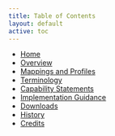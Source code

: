 ```yaml
---
title: Table of Contents
layout: default
active: toc
---
```


<div>
  <ul>
    <li><a href="index.html">Home</a></li>
    <li><a href="overview.html">Overview</a></li>
    <li><a href="mappingsandprofiles.html">Mappings and Profiles</a></li>
      <li><a href="terminology.html">Terminology</a></li>
    <li><a href="capstatements.html">Capability Statements</a></li>
    <li><a href="guidance.html">Implementation Guidance</a></li>
    <li><a href="downloads.html">Downloads</a></li>
    <li><a href="history.html">History</a></li>
	<li><a href="credits.html">Credits</a></li>
   </ul>
</div>

